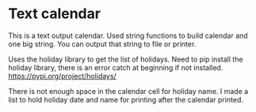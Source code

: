 # Text calendar
This is a text output calendar.  Used string functions to build calendar and one big string.
You can output that string to file or printer.

Uses the holiday library to get the list of holidays.  Need to pip install the holiday library, there is an error catch at beginning if not installed.
https://pypi.org/project/holidays/

There is not enough space in the calendar cell for holiday name.
I made a list to hold holiday date and name for printing after the calendar printed.  